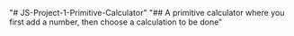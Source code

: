 "# JS-Project-1-Primitive-Calculator" 
"## A primitive calculator where you first add a number, then choose a calculation to be done"  
